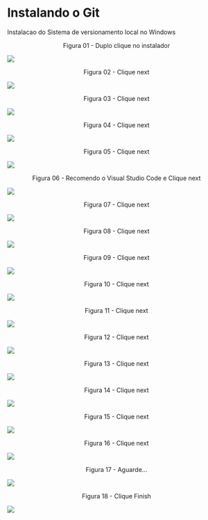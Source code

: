# Instalando o Git
Instalacao do Sistema de versionamento local no Windows

<div align="center">
Figura 01 - Duplo clique no instalador
</div>

![](Imagens/Windows-Git-Instalacao-Img01.png)

<div align="center">
Figura 02 - Clique next
</div>

![](Imagens/Windows-Git-Instalacao-Img02.png)

<div align="center">
Figura 03 - Clique next
</div>

![](Imagens/Windows-Git-Instalacao-Img03.png)

<div align="center">
Figura 04 - Clique next
</div>

![](Imagens/Windows-Git-Instalacao-Img04.png)

<div align="center">
Figura 05 - Clique next
</div>

![](Imagens/Windows-Git-Instalacao-Img05.png)

<div align="center">
Figura 06 - Recomendo o Visual Studio Code e Clique next
</div>

![](Imagens/Windows-Git-Instalacao-Img06.png)

<div align="center">
Figura 07 - Clique next
</div>

![](Imagens/Windows-Git-Instalacao-Img07.png)

<div align="center">
Figura 08 - Clique next
</div>

![](Imagens/Windows-Git-Instalacao-Img08.png)

<div align="center">
Figura 09 - Clique next
</div>

![](Imagens/Windows-Git-Instalacao-Img09.png)

<div align="center">
Figura 10 - Clique next
</div>

![](Imagens/Windows-Git-Instalacao-Img10.png)

<div align="center">
Figura 11 - Clique next
</div>

![](Imagens/Windows-Git-Instalacao-Img11.png)

<div align="center">
Figura 12 - Clique next
</div>

![](Imagens/Windows-Git-Instalacao-Img12.png)

<div align="center">
Figura 13 - Clique next
</div>

![](Imagens/Windows-Git-Instalacao-Img13.png)

<div align="center">
Figura 14 - Clique next
</div>

![](Imagens/Windows-Git-Instalacao-Img14.png)

<div align="center">
Figura 15 - Clique next
</div>

![](Imagens/Windows-Git-Instalacao-Img15.png)

<div align="center">
Figura 16 - Clique next
</div>

![](Imagens/Windows-Git-Instalacao-Img16.png)

<div align="center">
Figura 17 - Aguarde...
</div>

![](Imagens/Windows-Git-Instalacao-Img17.png)

<div align="center">
Figura 18 - Clique Finish
</div>

![](Imagens/Windows-Git-Instalacao-Img18.png)